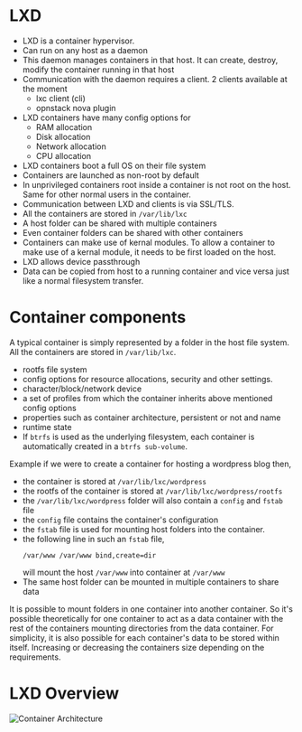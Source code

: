 # LXD
* LXD is a container hypervisor.
* Can run on any host as a daemon
* This daemon manages containers in that host. It can create, destroy, modify
  the container running in that host
* Communication with the daemon requires a client. 2 clients available at the
  moment
  * lxc client (cli)
  * opnstack nova plugin
* LXD containers have many config options for
  * RAM allocation
  * Disk allocation
  * Network allocation
  * CPU allocation
* LXD containers boot a full OS on their file system
* Containers are launched as non-root by default
* In unprivileged containers root inside a container is not root on the host.
  Same for other normal users in the container.
* Communication between LXD and clients is via SSL/TLS.
* All the containers are stored in `/var/lib/lxc`
* A host folder can be shared with multiple containers
* Even container folders can be shared with other containers
* Containers can make use of kernal modules. To allow a container to make use of
  a kernal module, it needs to be first loaded on the host.
* LXD allows device passthrough
* Data can be copied from host to a running container and vice versa just like
  a normal filesystem transfer.

# Container components
A typical container is simply represented by a folder in the host file system.
All the containers are stored in `/var/lib/lxc`.

* rootfs file system
* config options for resource allocations, security and other settings.
* character/block/network device
* a set of profiles from which the container inherits above mentioned config
  options
* properties such as container architecture, persistent or not and name
* runtime state
* If `btrfs` is used as the underlying filesystem, each container is
  automatically created in a `btrfs sub-volume`.

Example if we were to create a container for hosting a wordpress blog then,

* the container is stored at `/var/lib/lxc/wordpress`
* the rootfs of the container is stored at `/var/lib/lxc/wordpress/rootfs`
* the `/var/lib/lxc/wordpress` folder will also contain a `config` and `fstab`
  file
* the `config` file contains the container's configuration
* the `fstab` file is used for mounting host folders into the container.
* the following line in such an `fstab` file,
  ```
  /var/www /var/www bind,create=dir
  ```
  will mount the host `/var/www` into container at `/var/www`
* The same host folder can be mounted in multiple containers to share data

It is possible to mount folders in one container into another container. So it's
possible theoretically for one container to act as a data container with the
rest of the containers mounting directories from the data container. For
simplicity, it is also possible for each container's data to be stored within
itself. Increasing or decreasing the containers size depending on the
requirements.

# LXD Overview
![Container Architecture](file:///home/adas/Documents/til/resources/lxc-vs-baremetal.png)
